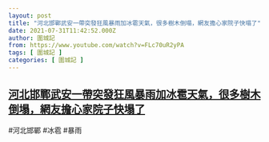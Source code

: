 ```yaml
---
layout: post
title: "河北邯鄲武安一帶突發狂風暴雨加冰雹天氣，很多樹木倒塌，網友擔心家院子快塌了"
date: 2021-07-31T11:42:52.000Z
author: 圍城記
from: https://www.youtube.com/watch?v=FLc70uR2yPA
tags: [ 圍城記 ]
categories: [ 圍城記 ]
---
```

<!--1627731772000-->
[河北邯鄲武安一帶突發狂風暴雨加冰雹天氣，很多樹木倒塌，網友擔心家院子快塌了](https://www.youtube.com/watch?v=FLc70uR2yPA)
------

<div>
#河北邯鄲 #冰雹 #暴雨
</div>
